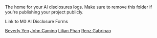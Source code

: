 The home for your AI disclosures logs. Make sure to remove this folder if you're publishing your project publicly.


Link to M0 AI Disclosure Forms

[Beverly Yen](M0/M0_AI_Declaration_Beverly_Yen_301649273.pdf)
[John Camino](M0/M0_AI_Declaration_John_Camino_301291797.pdf)
[Lilian Phan](M0/M0_AI_Declaration_Lilian_Phan_301583868.pdf)
[Renz Gabrinao](M0/M0_AI_Declaration_Renz_Gabrinao_301637344.pdf)
